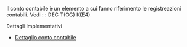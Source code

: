 Il conto contabile è un elemento a cui fanno riferimento le registreazioni contabili.
Vedi
 :  : DEC T(OG) K(E4)

Dettagli implementativi
- [Dettaglio conto contabile](Sorgenti/OG/OG/CO_D)
